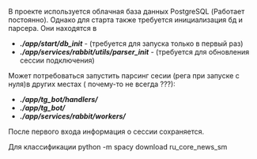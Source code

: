 В проекте используется облачная база данных PostgreSQL (Работает постоянно). 
Однако для старта также требуется инициализация бд и парсера.
Они находятся в   
- __*./app/start/db_init*__ - (требуется для запуска только в первый раз)
- __*./app/services/rabbit/utils/parser_init*__ - (требуется для обновления сессии подключения)


Может потребоваться запустить парсинг сесии (рега при запуске с нуля)в других местах ( почему-то не всегда ???):
- __*./app/tg_bot/handlers/*__
- __*./app/tg_bot/*__
- __*./app/services/rabbit/workers/*__ 

После первого входа информация о сессии сохраняется.

Для классификации
python -m spacy download ru_core_news_sm